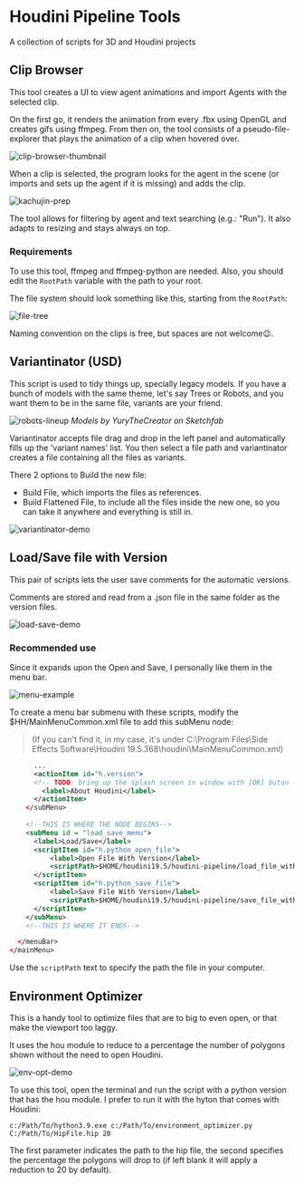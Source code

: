 # Houdini Pipeline Tools
A collection of scripts for 3D and Houdini projects


## Clip Browser
This tool creates a UI to view agent animations and import Agents with the selected clip.

On the first go, it renders the animation from every .fbx using OpenGL and creates gifs using ffmpeg.
From then on, the tool consists of a pseudo-file-explorer that plays the animation of a clip when hovered over.

![clip-browser-thumbnail](/docs_imgs/clip-browser-thumbnail.png)

When a clip is selected, the program looks for the agent in the scene (or imports and sets up the agent if it is missing) and adds the clip.

![kachujin-prep](/docs_imgs/kachujin-prep.png)

The tool allows for filtering by agent and text searching (e.g.: "Run"). It also adapts to resizing and stays always on top.

### Requirements
To use this tool, ffmpeg and ffmpeg-python are needed. Also, you should edit the ```RootPath``` variable with the path to your root.

The file system should look something like this, starting from the ```RootPath```:

![file-tree](/docs_imgs/file-tree.png)

Naming convention on the clips is free, but spaces are not welcome😉.

## Variantinator (USD)

This script is used to tidy things up, specially legacy models. If you have a bunch of models with the same theme, let's say Trees or Robots, and you want them to be in the same file, variants are your friend.

![robots-lineup](/docs_imgs/robots.png)
_Models by YuryTheCreator on Sketchfab_

Variantinator accepts file drag and drop in the left panel and automatically fills up the 'variant names' list. You then select a file path and variantinator creates a file containing all the files as variants.

There 2 options to Build the new file:
- Build File, which imports the files as references.
- Build Flattened File, to include all the files inside the new one, so you can take it anywhere and everything is still in.

![variantinator-demo](/docs_imgs/variantinator.png)

## Load/Save file with Version

This pair of scripts lets the user save comments for the automatic versions.

Comments are stored and read from a .json file in the same folder as the version files.

![load-save-demo](/docs_imgs/load-save-demo.png)

### Recommended use
Since it expands upon the Open and Save, I personally like them in the menu bar.

![menu-example](/docs_imgs/menu.png)

To create a menu bar submenu with these scripts, modify the $HH/MainMenuCommon.xml file to add this subMenu node:

> (If you can't find it, in my case, it's under C:\Program Files\Side Effects Software\Houdini 19.5.368\houdini\MainMenuCommon.xml)

```xml
      ...
      <actionItem id="h.version">
      <!-- TODO: bring up the splash screen in window with [OK] buton -->
        <label>About Houdini</label>
      </actionItem>
    </subMenu>
    
    <!--THIS IS WHERE THE NODE BEGINS-->
    <subMenu id = "load_save_menu">
      <label>Load/Save</label>
      <scriptItem id="h.python_open_file">
          <label>Open File With Version</label>
          <scriptPath>$HOME/houdini19.5/houdini-pipeline/load_file_with_version.py</scriptPath>
      </scriptItem>
      <scriptItem id="h.python_save_file">
          <label>Save File With Version</label>
          <scriptPath>$HOME/houdini19.5/houdini-pipeline/save_file_with_version.py</scriptPath>
      </scriptItem>
    </subMenu>
    <!--THIS IS WHERE IT ENDS-->    

  </menuBar>
</mainMenu>
```
Use the ```scriptPath``` text to specify the path the file in your computer.


## Environment Optimizer

This is a handy tool to optimize files that are to big to even open, or that make the viewport too laggy.

It uses the hou module to reduce to a percentage the number of polygons shown without the need to open Houdini.

![env-opt-demo](/docs_imgs/environment-optimizer-demo.png)

To use this tool, open the terminal and run the script with a python version that has the hou module. I prefer to run it with the hyton that comes with Houdini:

```c:/Path/To/hython3.9.exe c:/Path/To/environment_optimizer.py C:/Path/To/HipFile.hip 20```

The first parameter indicates the path to the hip file, the second specifies the percentage the polygons will drop to (if left blank it will apply a reduction to 20 by default).
